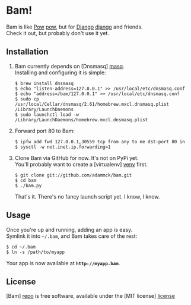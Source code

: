 # Bam!

Bam is like [Pow] [pow], but for [Django] [django] and friends.  
Check it out, but probably don't use it yet.


## Installation

1. Bam currently depends on [Dnsmasq] [masq].  
   Installing and configuring it is simple:

   ```
   $ brew install dnsmasq
   $ echo "listen-address=127.0.0.1" >> /usr/local/etc/dnsmasq.conf
   $ echo "address=/bam/127.0.0.1" >> /usr/local/etc/dnsmasq.conf
   $ sudo cp /usr/local/Cellar/dnsmasq/2.61/homebrew.mxcl.dnsmasq.plist /Library/LaunchDaemons
   $ sudo launchctl load -w /Library/LaunchDaemons/homebrew.mxcl.dnsmasq.plist
   ```

2. Forward port 80 to Bam:

   ```
   $ ipfw add fwd 127.0.0.1,30559 tcp from any to me dst-port 80 in
   $ sysctl -w net.inet.ip.forwarding=1
   ```

3. Clone Bam via GitHub for now. It's not on PyPi yet.  
   You'll probably want to create a [virtualenv] [venv] first.

   ```
   $ git clone git://github.com/adammck/bam.git
   $ cd bam
   $ ./bam.py
   ```

   That's it. There's no fancy launch script yet. I know, I know.


## Usage

Once you're up and running, adding an app is easy.  
Symlink it into `~/.bam`, and Bam takes care of the rest:

```
$ cd ~/.bam
$ ln -s /path/to/myapp
```

Your app is now available at **`http://myapp.bam`**.


## License

[Bam] [repo] is free software, available under the [MIT license] [license]




[repo]:    https://github.com/adammck/bam
[license]: https://raw.github.com/adammck/bam/master/LICENSE
[pow]:     http://pow.cx
[django]:  https://www.djangoproject.com
[masq]:    http://www.thekelleys.org.uk/dnsmasq/doc.html
[venv]:    http://www.virtualenv.org